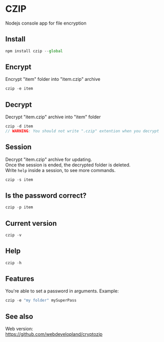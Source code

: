 # CZIP
Nodejs console app for file encryption

## Install
```javascript
npm install czip --global
```

## Encrypt
Encrypt "item" folder into "item.czip" archive
```javascript
czip -e item
```

## Decrypt
Decrypt "item.czip" archive into "item" folder
```javascript
czip -d item
// WARNING: You should not write ".czip" extention when you decrypt
```

## Session
Decrypt "item.czip" archive for updating.  
Once the session is ended, the decrypted folder is deleted.  
Write `help` inside a session, to see more commands.
```javascript
czip -s item
```

## Is the password correct?
```javascript
czip -p item
```

## Current version
```javascript
czip -v
```

## Help
```javascript
czip -h
```

## Features
You're able to set a password in arguments. Example:
```javascript
czip -e "my folder" mySuperPass
```

## See also
Web version:  
https://github.com/webdevelopland/cryptozip
